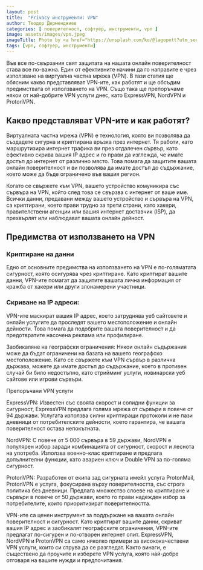 ```yaml
---
layout: post
title:  "Privacy инструменти: VPN"
author: Теодор Дерменджиев
categories: [ поверителност, софтуер, инструменти, vpn ]
image: assets/images/vpn.jpeg
imageTitle: Photo by <a href="https://unsplash.com/ko/@lagopett?utm_source=unsplash&utm_medium=referral&utm_content=creditCopyText">Petter Lagson</a> on <a href="https://unsplash.com/photos/VmMimaq445E?utm_source=unsplash&utm_medium=referral&utm_content=creditCopyText">Unsplash</a>
tags: [vpn, софтуер, инструменти]
---
```

Във все по-свързания свят защитата на нашата онлайн поверителност става все по-важна. Един от ефективните начини да го направите е чрез използване на виртуална частна мрежа (VPN). В тази статия ще обясним какво представляват VPN-ите, как работят и ще обсъдим предимствата от използването на VPN. Също така ще препоръчаме някои от най-добрите VPN услуги днес, като ExpressVPN, NordVPN и ProtonVPN.

## Какво представляват VPN-ите и как работят?

Виртуалната частна мрежа (VPN) е технология, която ви позволява да създадете сигурна и криптирана връзка през интернет. Тя работи, като маршрутизира интернет трафика ви през отдалечен сървър, като ефективно скрива вашия IP адрес и го прави да изглежда, че имате достъп до интернет от различно място. Това помага да защитите вашата онлайн поверителност и ви позволява да имате достъп до съдържание, което може да бъде ограничено във вашия регион.

Когато се свържете към VPN, вашето устройство комуникира със сървъра на VPN, който след това се свързва с интернет от ваше име. Всички данни, предавани между вашето устройство и сървъра на VPN, са криптирани, което прави трудно за трети страни, като хакери, правителствени агенции или вашия интернет доставчик (ISP), да прехвърлят или наблюдават вашата онлайн дейност.

## Предимства от използването на VPN

### Криптиране на данни
Едно от основните предимства на използването на VPN е по-голяматата сигурност, която осигурява чрез криптиране. Като криптират вашите данни, VPN-ите помагат да защитите вашата лична информация от кражба от хакери или други злонамерени участници.

### Скриване на IP адреси: 
VPN-ите маскират вашия IP адрес, което затруднява уеб сайтовете и онлайн услугите да проследят вашето местоположение и онлайн дейности. Това помага да подобрите вашата поверителност и да предотвратите насочена реклама или профилиране.

Заобикаляне на географски ограничения: Някои онлайн съдържания може да бъдат ограничени на базата на вашето географско местоположение. Като се свържете към VPN сървър в различна държава, можете да имате достъп до съдържание, което в противен случай би било недостъпно, като стрийминг услуги, новинарски уеб сайтове или игрови сървъри.

Препоръчани VPN услуги

ExpressVPN: Известен със своята скорост и солидни функции за сигурност, ExpressVPN предлага голяма мрежа от сървъри в повече от 94 държави. Услугата използва силни криптиращи протоколи и не пази дневници от потребителските дейности, което гарантира, че вашата поверителност остава непокътната.

NordVPN: С повече от 5 000 сървъра в 59 държави, NordVPN е популярен избор заради комбинацията от сигурност, скорост и леснота на употреба. Използва военно-клас криптиране и предлага допълнителни функции, като авариен ключ и Double VPN за по-голяма сигурност.

ProtonVPN: Разработен от екипа зад сигурната имейл услуга ProtonMail, ProtonVPN е услуга, фокусирана върху поверителността, със строга политика без дневници. Предлага множество слоеве на криптиране и сървъри в повече от 50 държави, което го прави надежден избор за потребителите, които приоритизират поверителността.

VPN-ите са ценен инструмент за поддържане на вашата онлайн поверителност и сигурност. Като криптират вашите данни, скриват вашия IP адрес и заобикалят географските ограничения, VPN-ите предлагат по-сигурен и по-отворен интернет опит. ExpressVPN, NordVPN и ProtonVPN са само няколко примери за висококачествени VPN услуги, които си струва да се разгледат. Както винаги, е съществено да проучите и изберете VPN услуга, която най-добре отговаря на вашите нужди и предпочитания.
